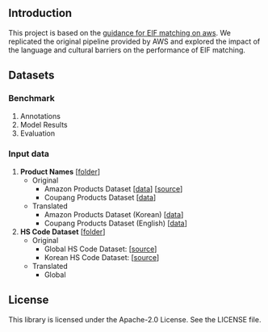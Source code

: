 ## Introduction
This project is based on the [guidance for EIF matching on aws](https://github.com/aws-solutions-library-samples/guidance-for-environmental-impact-factor-mapping-on-aws?tab=readme-ov-file). We replicated the original pipeline provided by AWS and explored the impact of the language and cultural barriers on the performance of EIF matching. 


## Datasets
### Benchmark
1. Annotations
2. Model Results
3. Evaluation

### Input data
1. **Product Names** [[folder](https://github.com/cs475team11/ko-caml/tree/main/guidance_for_environmental_impact_factor_mapping_on_aws/assets/product_names)]
    - Original
        - Amazon Products Dataset [[data](https://github.com/cs475team11/ko-caml/blob/main/guidance_for_environmental_impact_factor_mapping_on_aws/assets/product_names/amazon_product_names_groceries_eng.csv)] [[source](https://www.kaggle.com/datasets/lokeshparab/amazon-products-dataset?select=All+Grocery+and+Gourmet+Foods.csv)]
        - Coupang Products Dataset [[data](https://github.com/cs475team11/ko-caml/blob/main/guidance_for_environmental_impact_factor_mapping_on_aws/assets/product_names/coupang_product_names_groceries_v3_kor.csv)]
    - Translated
        - Amazon Products Dataset (Korean) [[data](https://github.com/cs475team11/ko-caml/blob/main/guidance_for_environmental_impact_factor_mapping_on_aws/assets/input/amazon_product_names_groceries_kor.csv)]
        - Coupang Products Dataset (English) [[data](https://github.com/cs475team11/ko-caml/blob/main/guidance_for_environmental_impact_factor_mapping_on_aws/assets/input/coupang_product_names_groceries_v3%20eng.csv)]
2. **HS Code Dataset** [[folder](https://github.com/cs475team11/ko-caml/tree/main/guidance_for_environmental_impact_factor_mapping_on_aws/assets/datasets)]
    - Original
        - Global HS Code Dataset: [[source](https://unstats.un.org/unsd/classifications/Econ)]
        - Korean HS Code Dataset: [[source](https://www.data.go.kr/data/15049722/fileData.do?recommendDataYn=Y)]
    - Translated
        - Global

## License

This library is licensed under the Apache-2.0 License. See the LICENSE file.


